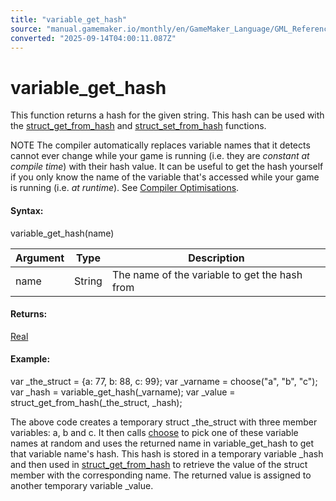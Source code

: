 ```yaml
---
title: "variable_get_hash"
source: "manual.gamemaker.io/monthly/en/GameMaker_Language/GML_Reference/Variable_Functions/variable_get_hash.htm"
converted: "2025-09-14T04:00:11.087Z"
---
```


# variable\_get\_hash

This function returns a hash for the given string. This hash can be used with the [struct\_get\_from\_hash](struct_get_from_hash.md) and [struct\_set\_from\_hash](struct_set_from_hash.md) functions.

NOTE The compiler automatically replaces variable names that it detects cannot ever change while your game is running (i.e. they are _constant at compile time_) with their hash value. It can be useful to get the hash yourself if you only know the name of the variable that's accessed while your game is running (i.e. _at runtime_). See [Compiler Optimisations](../../../Settings/Runner_Details/Compiler_Optimisations.md).

#### Syntax:

variable\_get\_hash(name)

| Argument | Type | Description |
| --- | --- | --- |
| name | String | The name of the variable to get the hash from |

#### Returns:

[Real](../../GML_Overview/Data_Types.md)

#### Example:

var \_the\_struct = {a: 77, b: 88, c: 99};
var \_varname = choose("a", "b", "c");
var \_hash = variable\_get\_hash(\_varname);
var \_value = struct\_get\_from\_hash(\_the\_struct, \_hash);

The above code creates a temporary struct \_the\_struct with three member variables: a, b and c. It then calls [choose](../Maths_And_Numbers/Number_Functions/choose.md) to pick one of these variable names at random and uses the returned name in variable\_get\_hash to get that variable name's hash. This hash is stored in a temporary variable \_hash and then used in [struct\_get\_from\_hash](struct_get_from_hash.md) to retrieve the value of the struct member with the corresponding name. The returned value is assigned to another temporary variable \_value.